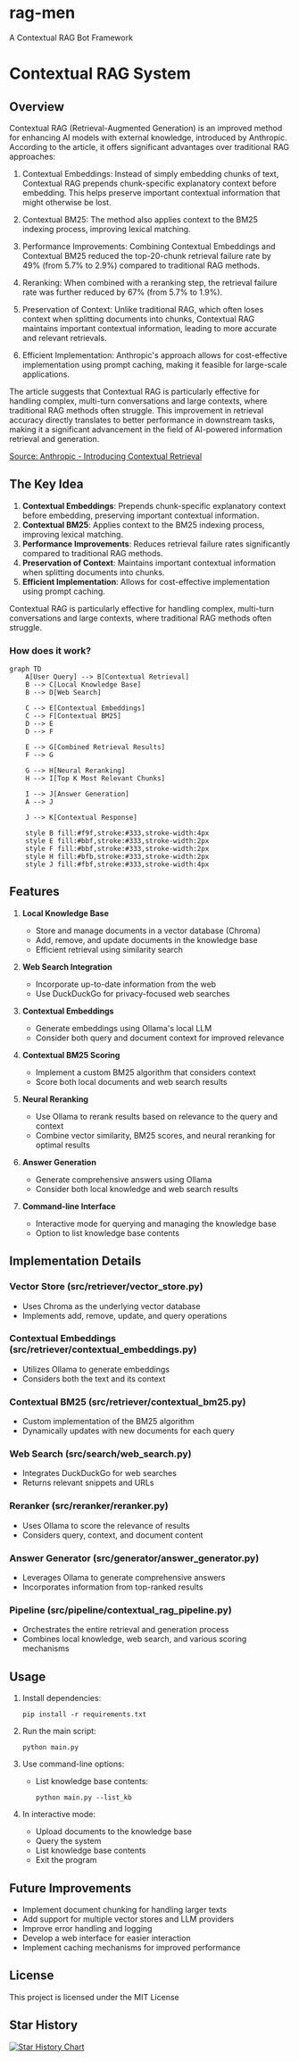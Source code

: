 # rag-men
A Contextual RAG Bot Framework

# Contextual RAG System

## Overview

Contextual RAG (Retrieval-Augmented Generation) is an improved method for enhancing AI models with external knowledge, introduced by Anthropic. According to the article, it offers significant advantages over traditional RAG approaches:

1. Contextual Embeddings: Instead of simply embedding chunks of text, Contextual RAG prepends chunk-specific explanatory context before embedding. This helps preserve important contextual information that might otherwise be lost.

2. Contextual BM25: The method also applies context to the BM25 indexing process, improving lexical matching.

3. Performance Improvements: Combining Contextual Embeddings and Contextual BM25 reduced the top-20-chunk retrieval failure rate by 49% (from 5.7% to 2.9%) compared to traditional RAG methods.

4. Reranking: When combined with a reranking step, the retrieval failure rate was further reduced by 67% (from 5.7% to 1.9%).

5. Preservation of Context: Unlike traditional RAG, which often loses context when splitting documents into chunks, Contextual RAG maintains important contextual information, leading to more accurate and relevant retrievals.

6. Efficient Implementation: Anthropic's approach allows for cost-effective implementation using prompt caching, making it feasible for large-scale applications.

The article suggests that Contextual RAG is particularly effective for handling complex, multi-turn conversations and large contexts, where traditional RAG methods often struggle. This improvement in retrieval accuracy directly translates to better performance in downstream tasks, making it a significant advancement in the field of AI-powered information retrieval and generation.

[Source: Anthropic - Introducing Contextual Retrieval](https://www.anthropic.com/news/contextual-retrieval)

## The Key Idea

1. **Contextual Embeddings**: Prepends chunk-specific explanatory context before embedding, preserving important contextual information.
2. **Contextual BM25**: Applies context to the BM25 indexing process, improving lexical matching.
3. **Performance Improvements**: Reduces retrieval failure rates significantly compared to traditional RAG methods.
4. **Preservation of Context**: Maintains important contextual information when splitting documents into chunks.
5. **Efficient Implementation**: Allows for cost-effective implementation using prompt caching.

Contextual RAG is particularly effective for handling complex, multi-turn conversations and large contexts, where traditional RAG methods often struggle.

### How does it work?

```mermaid
graph TD
    A[User Query] --> B[Contextual Retrieval]
    B --> C[Local Knowledge Base]
    B --> D[Web Search]
    
    C --> E[Contextual Embeddings]
    C --> F[Contextual BM25]
    D --> E
    D --> F
    
    E --> G[Combined Retrieval Results]
    F --> G
    
    G --> H[Neural Reranking]
    H --> I[Top K Most Relevant Chunks]
    
    I --> J[Answer Generation]
    A --> J
    
    J --> K[Contextual Response]

    style B fill:#f9f,stroke:#333,stroke-width:4px
    style E fill:#bbf,stroke:#333,stroke-width:2px
    style F fill:#bbf,stroke:#333,stroke-width:2px
    style H fill:#bfb,stroke:#333,stroke-width:2px
    style J fill:#fbf,stroke:#333,stroke-width:4px
```





## Features

1. **Local Knowledge Base**
   - Store and manage documents in a vector database (Chroma)
   - Add, remove, and update documents in the knowledge base
   - Efficient retrieval using similarity search

2. **Web Search Integration**
   - Incorporate up-to-date information from the web
   - Use DuckDuckGo for privacy-focused web searches

3. **Contextual Embeddings**
   - Generate embeddings using Ollama's local LLM
   - Consider both query and document context for improved relevance

4. **Contextual BM25 Scoring**
   - Implement a custom BM25 algorithm that considers context
   - Score both local documents and web search results

5. **Neural Reranking**
   - Use Ollama to rerank results based on relevance to the query and context
   - Combine vector similarity, BM25 scores, and neural reranking for optimal results

6. **Answer Generation**
   - Generate comprehensive answers using Ollama
   - Consider both local knowledge and web search results

7. **Command-line Interface**
   - Interactive mode for querying and managing the knowledge base
   - Option to list knowledge base contents

## Implementation Details

### Vector Store (src/retriever/vector_store.py)
- Uses Chroma as the underlying vector database
- Implements add, remove, update, and query operations

### Contextual Embeddings (src/retriever/contextual_embeddings.py)
- Utilizes Ollama to generate embeddings
- Considers both the text and its context

### Contextual BM25 (src/retriever/contextual_bm25.py)
- Custom implementation of the BM25 algorithm
- Dynamically updates with new documents for each query

### Web Search (src/search/web_search.py)
- Integrates DuckDuckGo for web searches
- Returns relevant snippets and URLs

### Reranker (src/reranker/reranker.py)
- Uses Ollama to score the relevance of results
- Considers query, context, and document content

### Answer Generator (src/generator/answer_generator.py)
- Leverages Ollama to generate comprehensive answers
- Incorporates information from top-ranked results

### Pipeline (src/pipeline/contextual_rag_pipeline.py)
- Orchestrates the entire retrieval and generation process
- Combines local knowledge, web search, and various scoring mechanisms

## Usage

1. Install dependencies:
   ```
   pip install -r requirements.txt
   ```

2. Run the main script:
   ```
   python main.py
   ```

3. Use command-line options:
   - List knowledge base contents:
     ```
     python main.py --list_kb
     ```

4. In interactive mode:
   - Upload documents to the knowledge base
   - Query the system
   - List knowledge base contents
   - Exit the program

## Future Improvements

- Implement document chunking for handling larger texts
- Add support for multiple vector stores and LLM providers
- Improve error handling and logging
- Develop a web interface for easier interaction
- Implement caching mechanisms for improved performance

## License

This project is licensed under the MIT License


## Star History

<a href="https://star-history.com/#yguo/rag-men&Date">
 <picture>
   <source media="(prefers-color-scheme: dark)" srcset="https://api.star-history.com/svg?repos=yguo/rag-men&type=Date&theme=dark" />
   <source media="(prefers-color-scheme: light)" srcset="https://api.star-history.com/svg?repos=yguo/rag-men&type=Date" />
   <img alt="Star History Chart" src="https://api.star-history.com/svg?repos=yguo/rag-men&type=Date" />
 </picture>
</a>